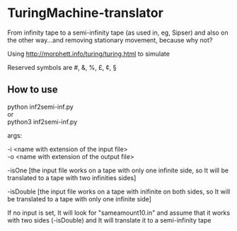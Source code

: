 # TuringMachine-translator

From infinity tape to a semi-infinity tape (as used in, eg, Sipser) and also on the other way...and removing stationary movement, because why not?

Using http://morphett.info/turing/turing.html to simulate

Reserved symbols are #, &, %, £, ¢, §

## How to use

python inf2semi-inf.py <br>
or <br>
python3 inf2semi-inf.py <br>

args:

-i \<name with extension of the input file\> <br>
-o \<name with extension of the output file\> <br>

-isOne [the input file works on a tape with only one infinite side, so It will be translated to a tape with two infinities sides]<br>

-isDouble [the input file works on a tape with inifinite on both sides, so It will be translated to a tape with only one infinite side]<br>

If no input is set, It will look for "sameamount10.in" and assume that it works with two sides (-isDouble) and It will translate it to a semi-infinity tape<br>
